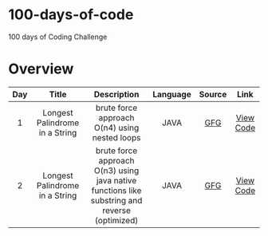 # 100-days-of-code
100 days of Coding Challenge

# Overview

|Day|Title|Description|Language|Source|Link|
|:-:|:-:|:-:|:-:|:-:|:-:|
|1|Longest Palindrome in a String|brute force approach O(n4) using nested loops |JAVA|<a href="https://www.geeksforgeeks.org/problems/longest-palindrome-in-a-string3411/1?page=1&company=Zoho&sortBy=submissions">GFG</a>|<a href="https://github.com/jananimurugesh21/ProblemSolving/blob/main/LongestPalindrome.java">View Code</a>|
|2|Longest Palindrome in a String|brute force approach O(n3) using java native functions like substring and reverse (optimized) |JAVA|<a href="https://www.geeksforgeeks.org/problems/longest-palindrome-in-a-string3411/1?page=1&company=Zoho&sortBy=submissions">GFG</a>|<a href="https://github.com/jananimurugesh21/ProblemSolving/blob/main/LongestPalindrome_optimized.java">View Code</a>|
